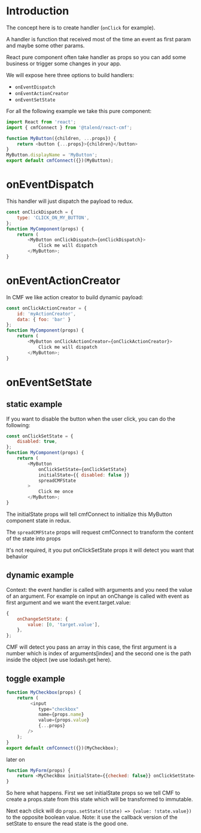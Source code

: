 # Introduction

The concept here is to create handler (`onClick` for example).

A handler is function that received most of the time an event as first param and maybe some other params.

React pure component often take handler as props so you can add some business or trigger some changes in your app.

We will expose here three options to build handlers:

* `onEventDispatch`
* `onEventActionCreator`
* `onEventSetState`

For all the following example we take this pure component:

```javascript
import React from 'react';
import { cmfConnect } from '@talend/react-cmf';

function MyButton({children, ...props}) {
    return <button {...props}>{children}</button>
}
MyButton.displayName = 'MyButton';
export default cmfConnect({})(MyButton);
```

# onEventDispatch

This handler will just dispatch the payload to redux.

```javascript
const onClickDispatch = {
    type: 'CLICK_ON_MY_BUTTON',
};
function MyComponent(props) {
    return (
        <MyButton onClickDispatch={onClickDispatch}>
            Click me will dispatch
        </MyButton>;
}
```

# onEventActionCreator

In CMF we like action creator to build dynamic payload:

```javascript
const onClickActionCreator = {
    id: 'myActionCreator',
    data: { foo: 'bar' }
};
function MyComponent(props) {
    return (
        <MyButton onClickActionCreator={onClickActionCreator}>
            Click me will dispatch
        </MyButton>;
}
```

# onEventSetState

## static example

If you want to disable the button when the user click, you can do the following:

```javascript
const onClickSetState = {
    disabled: true,
};
function MyComponent(props) {
    return (
        <MyButton
            onClickSetState={onClickSetState}
            initialState={{ disabled: false }}
            spreadCMFState
        >
            Click me once
        </MyButton>;
}
```

The initialState props will tell cmfConnect to initialize this MyButton component state in redux.

The `spreadCMFState` props will request cmfConnect to
transform the content of the state into props

It's not required, it you put onClickSetState props it will
detect you want that behavior

## dynamic example

Context: the event handler is called with arguments and you need the value of an argument.
For example on input an onChange is called with event as first argument and we want the event.target.value:

```javascript
{
    onChangeSetState: {
        value: [0, 'target.value'],
    },
};
```

CMF will detect you pass an array in this case, the first argument is a number which is index of arguments[index] and the second one is the path inside the object (we use lodash.get here).

## toggle example

```javascript
function MyCheckbox(props) {
    return (
         <input
            type="checkbox"
            name={props.name}
            value={props.value}
            {...props}
        />
    );
}
export default cmfConnect({})(MyCheckbox);
```

later on

```javascript
function MyForm(props) {
    return <MyCheckBox initialState={{checked: false}} onClickSetState={{checked: 'toggle'}} />;
}
```

So here what happens. First we set initialState props so we tell CMF to create a props.state from this state which will be transformed to immutable.

Next each click will do `props.setState((state) => {value: !state.value})` to the opposite boolean value.
Note: it use the callback version of the setState to ensure the read state is the good one.
